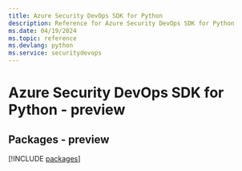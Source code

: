 ```yaml
---
title: Azure Security DevOps SDK for Python
description: Reference for Azure Security DevOps SDK for Python
ms.date: 04/19/2024
ms.topic: reference
ms.devlang: python
ms.service: securitydevops
---
```

# Azure Security DevOps SDK for Python - preview
## Packages - preview
[!INCLUDE [packages](security-devops-index.md)]